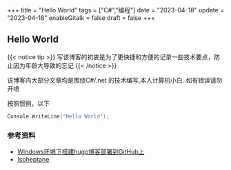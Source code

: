+++
title = "Hello World"
tags = ["C#","编程"]
date = "2023-04-18"
update = "2023-04-18"
enableGitalk = false
draft = false
+++

## Hello World

{{< notice tip >}}
写该博客的初衷是为了更快捷和方便的记录一些技术要点，防止因为年龄大导致的忘记
{{< /notice >}}


该博客内大部分文章均是围绕C#/.net 的技术编写,本人计算机小白..如有错误请勿开喷

按照惯例，以下

```c sharp
Console.WriteLine("Hello World");
```

### 参考资料
- [Windows环境下搭建hugo博客部署到GitHub上](https://cloud.tencent.com/developer/article/1834162)
- [Isoheptane](https://github.com/Isoheptane/isoheptane.github.io)
